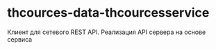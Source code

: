 # thcources-data-thcourcesservice

Клиент для сетевого REST API. Реализация API сервера на основе сервиса
